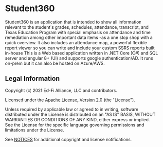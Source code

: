 # Student360

Student360 is an application that is intended to show all information relevant
to the student's grades, schedules, attendance, transcript, and Texas Education
Program with special emphasis on attendance and time remediation among other
important data items -as a one stop shop with a quick overview.  It also
includes an attendance map, a powerful flexible report viewer so you can write
and include your custom SSRS reports built in-house This is a Web based
application written in .NET Core (C#) and SQL server and angular 8+ (UI) and
supports google authentication/AD. It runs on-prem but it can also be hosted on
Azure/AWS.

## Legal Information

Copyright (c) 2021 Ed-Fi Alliance, LLC and contributors.

Licensed under the [Apache License, Version 2.0](LICENSE) (the "License").

Unless required by applicable law or agreed to in writing, software distributed
under the License is distributed on an "AS IS" BASIS, WITHOUT WARRANTIES OR
CONDITIONS OF ANY KIND, either express or implied. See the License for the
specific language governing permissions and limitations under the License.

See [NOTICES](NOTICES.md) for additional copyright and license notifications.
